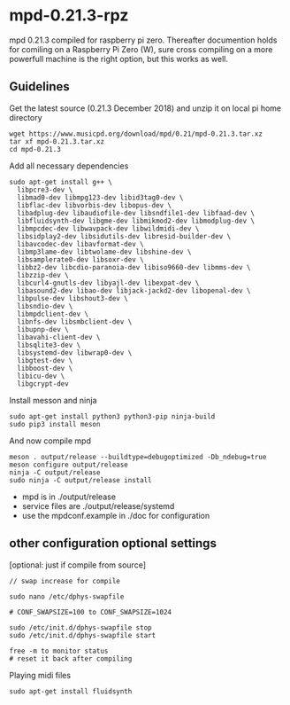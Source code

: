 # mpd-0.21.3-rpz
mpd 0.21.3 compiled for raspberry pi zero. Thereafter documention holds for comiling on a Raspberry Pi Zero (W), sure cross compiling on a more powerfull machine is the right option, but this works as well.

## Guidelines
Get the latest source (0.21.3 December 2018) and unzip it on local pi home directory
```
wget https://www.musicpd.org/download/mpd/0.21/mpd-0.21.3.tar.xz
tar xf mpd-0.21.3.tar.xz
cd mpd-0.21.3
```
Add all necessary dependencies
```
sudo apt-get install g++ \
  libpcre3-dev \
  libmad0-dev libmpg123-dev libid3tag0-dev \
  libflac-dev libvorbis-dev libopus-dev \
  libadplug-dev libaudiofile-dev libsndfile1-dev libfaad-dev \
  libfluidsynth-dev libgme-dev libmikmod2-dev libmodplug-dev \
  libmpcdec-dev libwavpack-dev libwildmidi-dev \
  libsidplay2-dev libsidutils-dev libresid-builder-dev \
  libavcodec-dev libavformat-dev \
  libmp3lame-dev libtwolame-dev libshine-dev \
  libsamplerate0-dev libsoxr-dev \
  libbz2-dev libcdio-paranoia-dev libiso9660-dev libmms-dev \
  libzzip-dev \
  libcurl4-gnutls-dev libyajl-dev libexpat-dev \
  libasound2-dev libao-dev libjack-jackd2-dev libopenal-dev \
  libpulse-dev libshout3-dev \
  libsndio-dev \
  libmpdclient-dev \
  libnfs-dev libsmbclient-dev \
  libupnp-dev \
  libavahi-client-dev \
  libsqlite3-dev \
  libsystemd-dev libwrap0-dev \
  libgtest-dev \
  libboost-dev \
  libicu-dev \
  libgcrypt-dev
```
Install messon and ninja
```
sudo apt-get install python3 python3-pip ninja-build
sudo pip3 install meson
```
And now compile mpd
```
meson . output/release --buildtype=debugoptimized -Db_ndebug=true
meson configure output/release
ninja -C output/release
sudo ninja -C output/release install
```
 - mpd is in ./output/release
 - service files are ./output/release/systemd
 - use the mpdconf.example in ./doc for configuration

## other configuration optional settings

[optional: just if compile from source]

```
// swap increase for compile

sudo nano /etc/dphys-swapfile

# CONF_SWAPSIZE=100 to CONF_SWAPSIZE=1024

sudo /etc/init.d/dphys-swapfile stop
sudo /etc/init.d/dphys-swapfile start

free -m to monitor status
# reset it back after compiling
```
Playing midi files
```
sudo apt-get install fluidsynth
```
